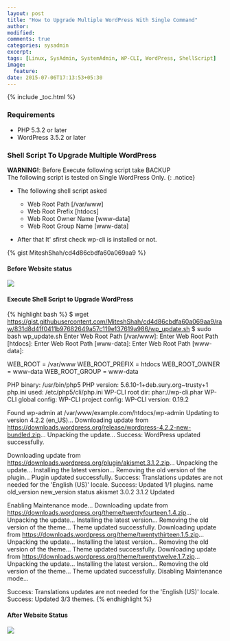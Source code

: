 ```yaml
---
layout: post
title: "How to Upgrade Multiple WordPress With Single Command"
author:
modified:
comments: true
categories: sysadmin
excerpt:
tags: [Linux, SysAdmin, SystemAdmin, WP-CLI, WordPress, ShellScript]
image:
  feature:
date: 2015-07-06T17:13:53+05:30
---
```


{% include _toc.html %}

### Requirements

* PHP 5.3.2 or later
* WordPress 3.5.2 or later

### Shell Script To Upgrade Multiple WordPress

**WARNING!**: Before Execute following script take BACKUP<br>
The following script is tested on Single WordPress Only.
{: .notice}

* The following shell script asked
  * Web Root Path [/var/www]
  * Web Root Prefix [htdocs]
  * Web Root Owner Name [www-data]
  * Web Root Group Name [www-data]

* After that It' sfirst check wp-cli is installed or not.

{% gist MiteshShah/cd4d86cbdfa60a069aa9 %}


#### Before Website status
<img src="https://cloud.githubusercontent.com/assets/1223371/8521910/6aa51ab0-2406-11e5-94d9-7327640b3625.png">

#### Execute Shell Script to Upgrade WordPress
{% highlight bash %}
$ wget https://gist.githubusercontent.com/MiteshShah/cd4d86cbdfa60a069aa9/raw/831d8d41f0411b97682649a57c119e137619a986/wp_update.sh
$ sudo bash wp_update.sh
Enter Web Root Path [/var/www]:
Enter Web Root Path [htdocs]:
Enter Web Root Path [www-data]:
Enter Web Root Path [www-data]:

WEB_ROOT = /var/www
WEB_ROOT_PREFIX = htdocs
WEB_ROOT_OWNER = www-data
WEB_ROOT_GROUP = www-data

PHP binary:	/usr/bin/php5
PHP version:	5.6.10-1+deb.sury.org~trusty+1
php.ini used:	/etc/php5/cli/php.ini
WP-CLI root dir:	phar://wp-cli.phar
WP-CLI global config:
WP-CLI project config:
WP-CLI version:	0.19.2

Found wp-admin at /var/www/example.com/htdocs/wp-admin
Updating to version 4.2.2 (en_US)...
Downloading update from https://downloads.wordpress.org/release/wordpress-4.2.2-new-bundled.zip...
Unpacking the update...
Success: WordPress updated successfully.

Downloading update from https://downloads.wordpress.org/plugin/akismet.3.1.2.zip...
Unpacking the update...
Installing the latest version...
Removing the old version of the plugin...
Plugin updated successfully.
Success: Translations updates are not needed for the 'English (US)' locale.
Success: Updated 1/1 plugins.
name	old_version	new_version	status
akismet	3.0.2	3.1.2	Updated

Enabling Maintenance mode...
Downloading update from https://downloads.wordpress.org/theme/twentyfourteen.1.4.zip...
Unpacking the update...
Installing the latest version...
Removing the old version of the theme...
Theme updated successfully.
Downloading update from https://downloads.wordpress.org/theme/twentythirteen.1.5.zip...
Unpacking the update...
Installing the latest version...
Removing the old version of the theme...
Theme updated successfully.
Downloading update from https://downloads.wordpress.org/theme/twentytwelve.1.7.zip...
Unpacking the update...
Installing the latest version...
Removing the old version of the theme...
Theme updated successfully.
Disabling Maintenance mode...

Success: Translations updates are not needed for the 'English (US)' locale.
Success: Updated 3/3 themes.
{% endhighlight %}

#### After Website Status

<img src="https://cloud.githubusercontent.com/assets/1223371/8521950/c091d882-2406-11e5-91e3-6ab171df781e.png">
